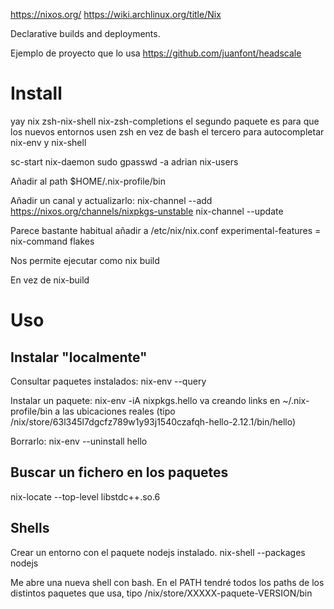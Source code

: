 https://nixos.org/
https://wiki.archlinux.org/title/Nix

Declarative builds and deployments.

Ejemplo de proyecto que lo usa
https://github.com/juanfont/headscale

# Install
yay nix zsh-nix-shell nix-zsh-completions
  el segundo paquete es para que los nuevos entornos usen zsh en vez de bash
  el tercero para autocompletar nix-env y nix-shell

sc-start nix-daemon
sudo gpasswd -a adrian nix-users

Añadir al path
$HOME/.nix-profile/bin

Añadir un canal y actualizarlo:
nix-channel --add https://nixos.org/channels/nixpkgs-unstable
nix-channel --update

Parece bastante habitual añadir a /etc/nix/nix.conf
experimental-features = nix-command flakes

Nos permite ejecutar como
nix build

En vez de nix-build



# Uso

## Instalar "localmente"
Consultar paquetes instalados:
nix-env --query

Instalar un paquete:
nix-env -iA nixpkgs.hello
  va creando links en ~/.nix-profile/bin a las ubicaciones reales (tipo /nix/store/63l345l7dgcfz789w1y93j1540czafqh-hello-2.12.1/bin/hello)

Borrarlo:
nix-env --uninstall hello

## Buscar un fichero en los paquetes
nix-locate --top-level libstdc++.so.6


## Shells
Crear un entorno con el paquete nodejs instalado.
nix-shell --packages nodejs

Me abre una nueva shell con bash.
En el PATH tendré todos los paths de los distintos paquetes que usa, tipo /nix/store/XXXXX-paquete-VERSION/bin
